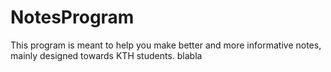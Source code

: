 # NotesProgram
This program is meant to help you make better and more informative notes, mainly designed towards KTH students.
blabla

